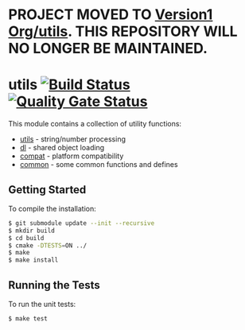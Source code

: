 # PROJECT MOVED TO [Version1 Org/utils](https://github.com/Version1/utils). THIS REPOSITORY WILL NO LONGER BE MAINTAINED.

# utils [![Build Status](https://travis-ci.com/blu-corner/utils.svg?branch=master)](https://travis-ci.com/blu-corner/utils) [![Quality Gate Status](https://sonarcloud.io/api/project_badges/measure?project=blu-corner_utils&metric=alert_status)](https://sonarcloud.io/dashboard?id=blu-corner_utils)

This module contains a collection of utility functions:

* [utils](src/utils.h) - string/number processing
* [dl](src/dl.h) - shared object loading
* [compat](src/compat.h) - platform compatibility
* [common](src/common.h) - some common functions and defines

## Getting Started

To compile the installation:

```bash
$ git submodule update --init --recursive
$ mkdir build
$ cd build
$ cmake -DTESTS=ON ../
$ make
$ make install
```

## Running the Tests

To run the unit tests:

```bash
$ make test
```
